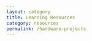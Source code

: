 ```yaml
---
layout: category
title: Learning Resources
category: resources
permalink: /hardware-projects
---
```

